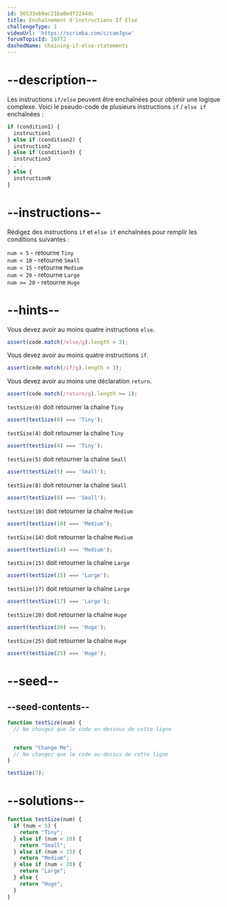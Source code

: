 ```yaml
---
id: 56533eb9ac21ba0edf2244dc
title: Enchaînement d'instructions If Else
challengeType: 1
videoUrl: 'https://scrimba.com/c/caeJgsw'
forumTopicId: 16772
dashedName: chaining-if-else-statements
---
```


# --description--

Les instructions `if/else` peuvent être enchaînées pour obtenir une logique complexe. Voici le pseudo-code de plusieurs instructions `if` / `else if` enchaînées :

```js
if (condition1) {
  instruction1
} else if (condition2) {
  instruction2
} else if (condition3) {
  instruction3
. . .
} else {
  instructionN
}
```

# --instructions--

Rédigez des instructions `if` et `else if` enchaînées pour remplir les conditions suivantes :

`num < 5` - retourne `Tiny`  
`num < 10` - retourne `Small`  
`num < 15` - retourne `Medium`  
`num < 20` - retourne `Large`  
`num >= 20` - retourne `Huge`

# --hints--

Vous devez avoir au moins quatre instructions `else`.

```js
assert(code.match(/else/g).length > 3);
```

Vous devez avoir au moins quatre instructions `if`.

```js
assert(code.match(/if/g).length > 3);
```

Vous devez avoir au moins une déclaration `return`.

```js
assert(code.match(/return/g).length >= 1);
```

`testSize(0)` doit retourner la chaîne `Tiny`

```js
assert(testSize(0) === 'Tiny');
```

`testSize(4)` doit retourner la chaîne `Tiny`

```js
assert(testSize(4) === 'Tiny');
```

`testSize(5)` doit retourner la chaîne `Small`

```js
assert(testSize(5) === 'Small');
```

`testSize(8)` doit retourner la chaîne `Small`

```js
assert(testSize(8) === 'Small');
```

`testSize(10)` doit retourner la chaîne `Medium`

```js
assert(testSize(10) === 'Medium');
```

`testSize(14)` doit retourner la chaîne `Medium`

```js
assert(testSize(14) === 'Medium');
```

`testSize(15)` doit retourner la chaîne `Large`

```js
assert(testSize(15) === 'Large');
```

`testSize(17)` doit retourner la chaîne `Large`

```js
assert(testSize(17) === 'Large');
```

`testSize(20)` doit retourner la chaîne `Huge`

```js
assert(testSize(20) === 'Huge');
```

`testSize(25)` doit retourner la chaîne `Huge`

```js
assert(testSize(25) === 'Huge');
```

# --seed--

## --seed-contents--

```js
function testSize(num) {
  // Ne changez que le code en dessous de cette ligne


  return "Change Me";
  // Ne changez que le code au-dessus de cette ligne
}

testSize(7);
```

# --solutions--

```js
function testSize(num) {
  if (num < 5) {
    return "Tiny";
  } else if (num < 10) {
    return "Small";
  } else if (num < 15) {
    return "Medium";
  } else if (num < 20) {
    return "Large";
  } else {
    return "Huge";
  }
}
```
